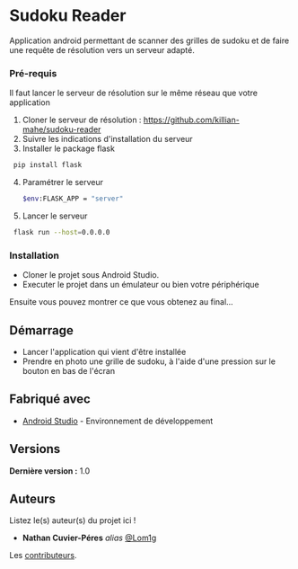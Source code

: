 # Sudoku Reader

Application android permettant de scanner des grilles de sudoku et de faire une requête de résolution vers un serveur adapté.

### Pré-requis

Il faut lancer le serveur de résolution sur le même réseau que votre application

1. Cloner le serveur de résolution : https://github.com/killian-mahe/sudoku-reader
2. Suivre les indications d'installation du serveur
3. Installer le package flask
  ```sh
   pip install flask
   ```
4. Paramétrer le serveur
   ```sh
   $env:FLASK_APP = "server"
   ```
5. Lancer le serveur
  ```sh
   flask run --host=0.0.0.0
   ```


### Installation

- Cloner le projet sous Android Studio.
- Executer le projet dans un émulateur ou bien votre périphérique


Ensuite vous pouvez montrer ce que vous obtenez au final...

## Démarrage

- Lancer l'application qui vient d'être installée
- Prendre en photo une grille de sudoku, à l'aide d'une pression sur le bouton en bas de l'écran

## Fabriqué avec

* [Android Studio](https://developer.android.com/studio) - Environnement de développement

## Versions

**Dernière version :** 1.0

## Auteurs
Listez le(s) auteur(s) du projet ici !
* **Nathan Cuvier-Péres** _alias_ [@Lom1g](https://github.com/Lom1g)

Les [contributeurs](https://github.com/Lom1g/SudokuReader/contributors).
